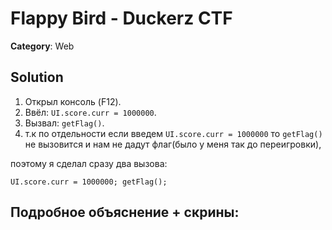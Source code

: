 # Flappy Bird - Duckerz CTF 
**Category**: Web  

## Solution
1. Открыл консоль (F12).
2. Ввёл: `UI.score.curr = 1000000`.
3. Вызвал: `getFlag()`.
4. т.к по отдельности если введем `UI.score.curr = 1000000` то `getFlag()` не вызовится и нам не дадут флаг(было у меня так до переигровки),

поэтому я сделал сразу два вызова:

`UI.score.curr = 1000000;
getFlag();`

## Подробное объяснение + скрины:

